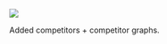 ![](https://db-feed.s3.amazonaws.com/legacy/Screen_Shot_2018_09_25_at_5_19_56_PM-1537910429995.png)

Added competitors + competitor graphs.
